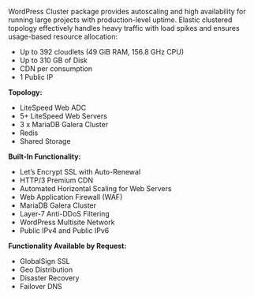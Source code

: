 WordPress Cluster package provides autoscaling and high availability for running large projects with production-level uptime. Elastic clustered topology effectively handles heavy traffic with load spikes and ensures usage-based resource allocation:

* Up to 392 cloudlets (49 GiB RAM, 156.8 GHz CPU)
* Up to 310 GB of Disk
* CDN per consumption
* 1 Public IP

**Topology:** 

* LiteSpeed Web ADC
* 5+ LiteSpeed Web Servers 
* 3 x MariaDB Galera Cluster 
* Redis 
* Shared Storage

**Built-In Functionality:**

* Let’s Encrypt SSL with Auto-Renewal
* HTTP/3 Premium CDN
* Automated Horizontal Scaling for Web Servers
* Web Application Firewall (WAF)
* MariaDB Galera Cluster
* Layer-7 Anti-DDoS Filtering
* WordPress Multisite Network
* Public IPv4 and Public IPv6

**Functionality Available by Request:**
* GlobalSign SSL
* Geo Distribution
* Disaster Recovery
* Failover DNS 

